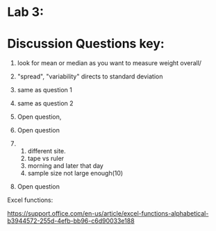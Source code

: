 ﻿# Lab 3:

# Discussion Questions key:

1. look for mean or median as you want to measure weight overall/

2. "spread", "variability" directs to standard deviation

3. same as question 1

4. same as question 2

5. Open question,
   
6. Open question

7. 1. different site.
   2. tape vs ruler
   3. morning and later that day
   4. sample size not large enough(10)

8. Open question

Excel functions:

https://support.office.com/en-us/article/excel-functions-alphabetical-b3944572-255d-4efb-bb96-c6d90033e188
